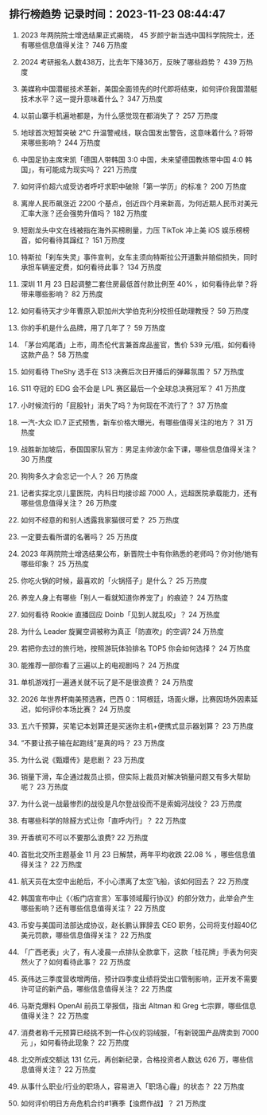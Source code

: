 
## 排行榜趋势 记录时间：2023-11-23 08:44:47
  
  1. 2023 年两院院士增选结果正式揭晓， 45 岁颜宁新当选中国科学院院士，还有哪些信息值得关注？ 746 万热度
    
  2. 2024 考研报名人数438万，比去年下降36万，反映了哪些趋势？ 439 万热度
    
  3. 美媒称中国潜艇技术革新，美国全面领先的时代即将结束，如何评价我国潜艇技术水平？这一提升意味着什么？ 347 万热度
    
  4. 以前山寨手机遍地都是，为什么感觉现在都消失了？ 257 万热度
    
  5. 地球首次短暂突破 2℃ 升温警戒线，联合国发出警告，这意味着什么？将带来哪些影响？ 244 万热度
    
  6. 中国足协主席宋凯「德国人带韩国 3:0 中国，未来望德国教练带中国 4:0 韩国」，有可能成为现实吗？ 221 万热度
    
  7. 如何评价超六成受访者呼吁求职中破除「第一学历」的标准？ 200 万热度
    
  8. 离岸人民币飙涨近 2200 个基点，创近四个月来新高，为何近期人民币对美元汇率大涨？还会强势升值吗？ 182 万热度
    
  9. 短剧龙头中文在线被指在海外买榜刷量，力压 TikTok 冲上美 iOS 娱乐榜榜首，如何看待其蹿红？ 151 万热度
    
  10. 特斯拉「刹车失灵」事件宣判，女车主须向特斯拉公开道歉并赔偿损失，同时承担车辆鉴定费，如何看待此事？ 134 万热度
    
  11. 深圳 11 月 23 日起调整二套住房最低首付款比例至 40% ，如何看待此举？将带来哪些影响？ 82 万热度
    
  12. 如何看待天才少年曹原入职加州大学伯克利分校担任助理教授？ 59 万热度
    
  13. 你的手机是什么品牌，用了几年了？ 59 万热度
    
  14. 「茅台鸡尾酒」上市，周杰伦代言兼首席品鉴官，售价 539 元/瓶，如何看待这款产品？ 58 万热度
    
  15. 如何看待 TheShy 选手在 S13 决赛后次日开播后的弹幕氛围？ 57 万热度
    
  16. S11 夺冠的 EDG 会不会是 LPL 赛区最后一个全球总决赛冠军？ 41 万热度
    
  17. 小时候流行的「屁股针」消失了吗？为何现在不流行了？ 37 万热度
    
  18. 一汽-大众 ID.7 正式预售，新车价格大曝光，有哪些值得关注的地方？ 31 万热度
    
  19. 战胜新加坡后，泰国国家队官方：男足主帅波尔金下课，哪些信息值得关注？ 30 万热度
    
  20. 狗狗多久才会忘记一个人？ 26 万热度
    
  21. 记者实探北京儿童医院，内科日均接诊超 7000 人，远超医院承载能力，还有哪些信息值得关注？ 26 万热度
    
  22. 如何不经意的和别人透露我家猫很可爱？ 25 万热度
    
  23. 一定要去看所谓的名著吗？ 25 万热度
    
  24. 2023 年两院院士增选结果公布，新晋院士中有你熟悉的老师吗？你对他/她有哪些印象？ 25 万热度
    
  25. 你吃火锅的时候，最喜欢的「火锅搭子」是什么？ 25 万热度
    
  26. 养宠人身上有哪些「别人一看就知道你养宠了」的痕迹？ 24 万热度
    
  27. 如何看待 Rookie 直播回应 Doinb「见到人就乱咬」？ 24 万热度
    
  28. 为什么 Leader 旋翼空调被称为真正「防直吹」的空调? 24 万热度
    
  29. 若把你去过的旅行地，按照游玩体验排名 TOP5 你会如何选择？ 24 万热度
    
  30. 能推荐一部你看了三遍以上的电视剧吗？ 24 万热度
    
  31. 单机游戏打一遍通关就不玩了是不是很浪费？ 24 万热度
    
  32. 2026 年世界杯南美预选赛，巴西 0：1阿根廷，场面火爆，比赛因场外因素延迟，如何评价本场比赛？ 24 万热度
    
  33. 五六千预算，买笔记本划算还是买迷你主机+便携式显示器划算？ 23 万热度
    
  34. “不要让孩子输在起跑线”是真的吗？ 23 万热度
    
  35. 为什么说《甄嬛传》是悲剧？ 23 万热度
    
  36. 销量下滑，车企通过裁员止损，但实际上裁员对解决销量问题又有多大帮助呢？ 23 万热度
    
  37. 为什么说一战最惨烈的战役是凡尔登战役而不是索姆河战役？ 23 万热度
    
  38. 有哪些科学的除醛方式让你「直呼内行」？ 22 万热度
    
  39. 开香槟可不可以不要那么浪费? 22 万热度
    
  40. 首批北交所主题基金 11 月 23 日解禁，两年平均收跌 22.08 % ，哪些信息值得关注？ 22 万热度
    
  41. 航天员在太空中出舱后，不小心漂离了太空飞船，该如何回去？ 22 万热度
    
  42. 韩国宣布中止《〈板门店宣言〉军事领域履行协议》的部分效力，此举会产生哪些影响？还有哪些信息值得关注？ 22 万热度
    
  43. 币安与美国司法部达成协议，赵长鹏认罪辞去 CEO 职务，公司将支付超40亿美元罚款，哪些信息值得关注？ 22 万热度
    
  44. 「广西老表」火了，有人凌晨一点排队全款拿下，这款「桂花牌」手表为何突然火了？如何看待此事？ 22 万热度
    
  45. 英伟达三季度营收增两倍，预计四季度业绩将受出口管制影响，正开发不需要许可证的新产品，哪些信息值得关注？ 22 万热度
    
  46. 马斯克爆料 OpenAI 前员工举报信，指出 Altman 和 Greg 七宗罪，哪些信息值得关注？ 22 万热度
    
  47. 消费者称千元预算已经挑不到一件心仪的羽绒服，「有新锐国产品牌卖到 7000 元 」，如何看待此现象？ 22 万热度
    
  48. 北交所成交额达 131 亿元，再创新纪录，合格投资者人数达 626 万，哪些信息值得关注？ 22 万热度
    
  49. 从事什么职业/行业的职场人，容易进入「职场心霾」的状态？ 22 万热度
    
  50. 如何评价明日方舟危机合约#1赛季【浊燃作战】？ 21 万热度
    